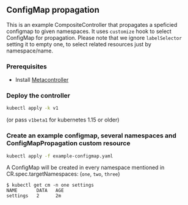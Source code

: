 ## ConfigMap propagation

This is an example CompositeController that propagates a speficied configmap to given namespaces. It uses `customize` hook to select ConfigMap for propagation. Please note that we ignore `labelSelector` setting it to empty one, to select related resources just by namespace/name.

### Prerequisites

* Install [Metacontroller](https://github.com/metacontroller/metacontroller)

### Deploy the controller

```sh
kubectl apply -k v1
```
(or pass `v1beta1` for kubernetes 1.15 or older)

### Create an example configmap, several namespaces and ConfigMapPropagation custom resource

```sh
kubectl apply -f example-configmap.yaml
```

A ConfigMap will be created in every namespace mentioned in CR.spec.targetNamespaces: (`one`, `two`, `three`)

```console
$ kubectl get cm -n one settings
NAME       DATA   AGE
settings   2      2m
```
